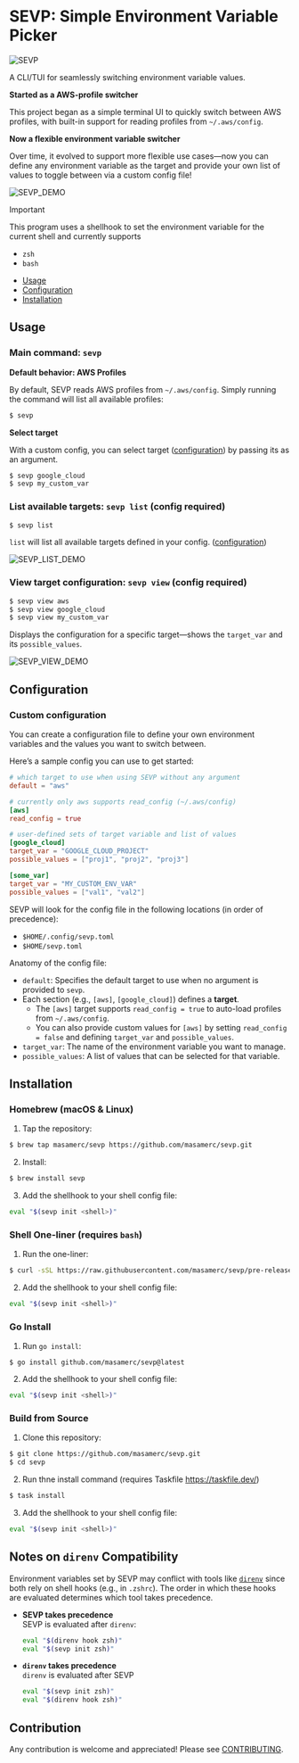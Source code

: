 # SEVP: **Simple Environment Variable Picker**  

![SEVP](./assets/sevp.png)

A CLI/TUI for seamlessly switching environment variable values. 

**Started as a AWS-profile switcher**

This project began as a simple terminal UI to quickly switch between AWS profiles, with built-in support for reading profiles from `~/.aws/config`.

**Now a flexible environment variable switcher**

Over time, it evolved to support more flexible use cases—now you can define any environment variable as the target and provide your own list of values to toggle between via a custom config file!


![SEVP_DEMO](./assets/sevp-demo.gif)

> [!Important]
> This program uses a shellhook to set the environment variable for the current shell and currently supports
> - `zsh`
> - `bash`

- [Usage](#usage)
- [Configuration](#configuration)
- [Installation](#installation)


## Usage

### Main command: `sevp`

**Default behavior: AWS Profiles**

By default, SEVP reads AWS profiles from `~/.aws/config`. Simply running the command will list all available profiles:
```bash
$ sevp
```

**Select target**

With a custom config, you can select target ([configuration](#configuration)) by passing its as an argument.

```bash
$ sevp google_cloud
$ sevp my_custom_var
```

### List available targets: `sevp list` (config required)

```bash
$ sevp list
```

`list` will list all available targets defined in your config. ([configuration](#configuration))

![SEVP_LIST_DEMO](./assets/list-demo.gif)


### View target configuration: `sevp view` (config required)

```bash
$ sevp view aws
$ sevp view google_cloud
$ sevp view my_custom_var
```

Displays the configuration for a specific target—shows the `target_var` and its `possible_values`.

![SEVP_VIEW_DEMO](./assets/view-demo.gif)

## Configuration

### Custom configuration
You can create a configuration file to define your own environment variables and the values you want to switch between.

Here’s a sample config you can use to get started:

```toml
# which target to use when using SEVP without any argument
default = "aws"

# currently only aws supports read_config (~/.aws/config)
[aws]
read_config = true

# user-defined sets of target variable and list of values
[google_cloud]
target_var = "GOOGLE_CLOUD_PROJECT"
possible_values = ["proj1", "proj2", "proj3"]

[some_var]
target_var = "MY_CUSTOM_ENV_VAR"
possible_values = ["val1", "val2"]
```

 SEVP will look for the config file in the following locations (in order of precedence):
- `$HOME/.config/sevp.toml`
- `$HOME/sevp.toml`

Anatomy of the config file:
- `default`: Specifies the default target to use when no argument is provided to `sevp`.
- Each section (e.g., `[aws]`, `[google_cloud]`) defines a **target**.
  - The `[aws]` target supports `read_config = true` to auto-load profiles from `~/.aws/config`.
  - You can also provide custom values for `[aws]` by setting `read_config = false` and defining `target_var` and `possible_values`.
- `target_var`: The name of the environment variable you want to manage.
- `possible_values`: A list of values that can be selected for that variable.


## Installation

### Homebrew (macOS & Linux)
1. Tap the repository:
```bash
$ brew tap masamerc/sevp https://github.com/masamerc/sevp.git
```

2. Install: 
```bash
$ brew install sevp
```

3. Add the shellhook to your shell config file:
```bash
eval "$(sevp init <shell>)"
```

### Shell One-liner (requires `bash`)
1. Run the one-liner:
```bash
$ curl -sSL https://raw.githubusercontent.com/masamerc/sevp/pre-release/scripts/install.sh | bash
```

2. Add the shellhook to your shell config file:
```bash
eval "$(sevp init <shell>)"
```

### Go Install
1. Run `go install`:
```
$ go install github.com/masamerc/sevp@latest
```

2. Add the shellhook to your shell config file:
```bash
eval "$(sevp init <shell>)"
```

### Build from Source
1. Clone this repository:
```bash
$ git clone https://github.com/masamerc/sevp.git
$ cd sevp
```

2. Run thne install command (requires Taskfile https://taskfile.dev/)
```bash
$ task install
```

3. Add the shellhook to your shell config file:
```bash
eval "$(sevp init <shell>)"
```

## Notes on `direnv` Compatibility

Environment variables set by SEVP may conflict with tools like [`direnv`](https://direnv.net/) since both rely on shell hooks (e.g., in `.zshrc`). The order in which these hooks are evaluated determines which tool takes precedence.

- **SEVP takes precedence**  
  SEVP is evaluated after `direnv`:
  ```sh
  eval "$(direnv hook zsh)"
  eval "$(sevp init zsh)"
  ```

- **`direnv` takes precedence**  
`direnv` is evaluated after SEVP
  ```sh
  eval "$(sevp init zsh)"
  eval "$(direnv hook zsh)"
  ```

## Contribution
Any contribution is welcome and appreciated!
Please see [CONTRIBUTING](CONTRIBUTING.md).
